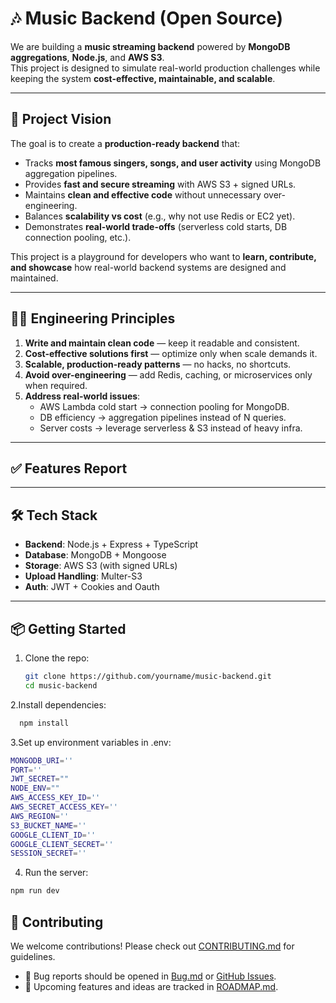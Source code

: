 # 🎶 Music Backend (Open Source)

We are building a **music streaming backend** powered by **MongoDB aggregations**, **Node.js**, and **AWS S3**.  
This project is designed to simulate real-world production challenges while keeping the system **cost-effective, maintainable, and scalable**.

---

## 🎯 Project Vision
The goal is to create a **production-ready backend** that:
- Tracks **most famous singers, songs, and user activity** using MongoDB aggregation pipelines.
- Provides **fast and secure streaming** with AWS S3 + signed URLs.
- Maintains **clean and effective code** without unnecessary over-engineering.
- Balances **scalability vs cost** (e.g., why not use Redis or EC2 yet).
- Demonstrates **real-world trade-offs** (serverless cold starts, DB connection pooling, etc.).

This project is a playground for developers who want to **learn, contribute, and showcase** how real-world backend systems are designed and maintained.

---

## 🧑‍💻 Engineering Principles
1. **Write and maintain clean code** — keep it readable and consistent.  
2. **Cost-effective solutions first** — optimize only when scale demands it.  
3. **Scalable, production-ready patterns** — no hacks, no shortcuts.  
4. **Avoid over-engineering** — add Redis, caching, or microservices only when required.  
5. **Address real-world issues**:
   - AWS Lambda cold start → connection pooling for MongoDB.  
   - DB efficiency → aggregation pipelines instead of N queries.  
   - Server costs → leverage serverless & S3 instead of heavy infra.  

---

## ✅ Features Report


---



## 🛠️ Tech Stack
- **Backend**: Node.js + Express + TypeScript  
- **Database**: MongoDB + Mongoose  
- **Storage**: AWS S3 (with signed URLs)  
- **Upload Handling**: Multer-S3  
- **Auth**: JWT + Cookies and Oauth 

---

## 📦 Getting Started
1. Clone the repo:
   ```bash
   git clone https://github.com/yourname/music-backend.git
   cd music-backend
2.Install dependencies:
   ```bash
     npm install
```     
3.Set up environment variables in .env:
```bash
MONGODB_URI=''
PORT=''
JWT_SECRET=""
NODE_ENV=""
AWS_ACCESS_KEY_ID=''
AWS_SECRET_ACCESS_KEY=''
AWS_REGION=''
S3_BUCKET_NAME=''
GOOGLE_CLIENT_ID=''
GOOGLE_CLIENT_SECRET=''
SESSION_SECRET=''
```
4. Run the server:
```bash
npm run dev
```
## 🤝 Contributing

We welcome contributions! Please check out [CONTRIBUTING.md](./CONTRIBUTING.md) for guidelines.  

- 🐞 Bug reports should be opened in [Bug.md](./Bug.md) or [GitHub Issues](../../issues).  
- 📌 Upcoming features and ideas are tracked in [ROADMAP.md](./ROADMAP.md).  
